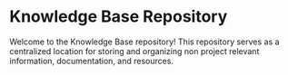 # Knowledge Base Repository

Welcome to the Knowledge Base repository! This repository serves as a centralized location for storing and organizing non project relevant information, documentation, and resources.
